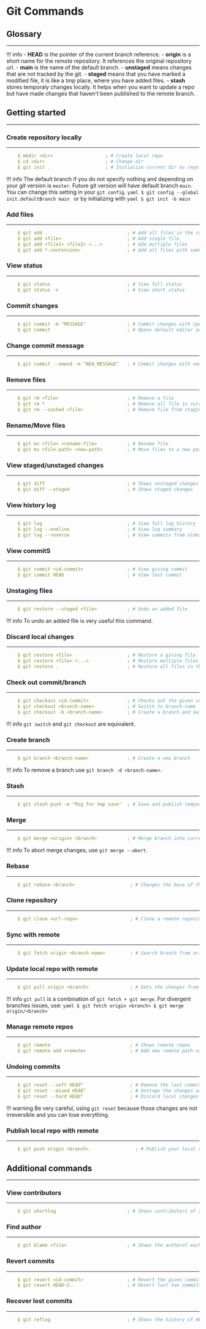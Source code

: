 # Git Commands 

## Glossary
***

!!! info
    - **HEAD** is the pointer of the current branch reference.
    - **origin** is a short name for the remote repository. It references the original repository url.
    - **main** is the name of the default branch.
    - **unstaged** means changes that are not tracked by the git.
    - **staged** means that you have marked a modified file, it is like a tmp place, where you have added files.
    - **stash** stores temporaly changes locally. It helps when you want to update a repo but have made changes that haven't been published to the remote branch.


## Getting started
***

### Create repository locally
---

```yaml
    $ mkdir <dir>                   ; # Create local repo
    $ cd <dir>                      ; # Change dir
    $ git init .                    ; # Initialize current dir as repo with default branch
```

!!! info
    The default branch if you do not specify nothing and depending on your git version is `master`. Future git version will have default branch `main`. You can change this setting in your `git config`.
    ```yaml
        $ git config --global init.defaultBranch main
    ```
    or by initializing with
    ```yaml
        $ git init -b main
    ```

### Add files
---

```yaml
    $ git add .                             ; # Add all files in the current directory
    $ git add <file>                        ; # Add single file
    $ git add <file1> <file2> <...>         ; # Add multiple files
    $ git add *.<extension>                 ; # Add all files with same pattern (extension)
```

### View status
---

```yaml
    $ git status                            ; # View full status
    $ git status -s                         ; # View short status
```

### Commit changes
---

```yaml
    $ git commit -m "MESSAGE"               ; # Commit changes with specific message
    $ git commit                            ; # Opens default editor and type a long message
```

### Change commit message
---

```yaml
    $ git commit --amend -m "NEW_MESSAGE"   ; # Commit changes with new specific message. Only for the last one
```

### Remove files
---

```yaml
    $ git rm <file>                         ; # Remove a file
    $ git rm *                              ; # Remove all file in current directory
    $ git rm --cached <file>                ; # Remove file from staging area only
```

### Rename/Move files
---

```yaml
    $ git mv <file> <rename-file>           ; # Rename file
    $ git mv <file-path> <new-path>         ; # Move files to a new path
```

### View staged/unstaged changes
---

```yaml
    $ git diff                              ; # Shows unstaged changes 
    $ git diff --staged                     ; # Shows staged changes
```

### View history log
---

```yaml
    $ git log                               ; # View full log history
    $ git log --oneline                     ; # View log summary
    $ git log --reverse                     ; # View commits from oldest to newest
```

### View commitS
---

```yaml
    $ git commit <id-commit>                ; # View giving commit
    $ git commit HEAD                       ; # View last commit
```

### Unstaging files
---

```yaml
    $ git restore --staged <file>           ; # Undo an added file
```

!!! info
    To undo an added file is very useful this command.

### Discard local changes
---

```yaml
    $ git restore <file>                    ; # Restore a giving file
    $ git restore <file> <...>              ; # Restore multiple files
    $ git restore .                         ; # Restore all files in the current path
```

### Check out commit/branch
---

```yaml
    $ git checkout <id-commit>              ; # Checks out the given commit
    $ git checkout <branch-name>            ; # Switch to branch-name
    $ git checkout -b <branch-name>         ; # Create a branch and switch to it
```
!!! info
    `git switch` and `git checkout` are equivalent.

### Create branch
---

```yaml
    $ git branch <branch-name>              ; # Create a new branch
```

!!! info
    To remove a branch use `git branch -d <branch-name>`.


### Stash
---

```yaml
    $ git stash push -m "Msg for tmp save"  ; # Save and publish temporaly saving
```

### Merge
---

```yaml
    $ git merge <origin> <branch>           ; # Merge branch into current branch
```

!!! info
    To abort merge changes, use `git merge --abort`.


### Rebase
---

```yaml
    $ git rebase <branch>                    ; # Changes the base of the current branch
```

### Clone repository
---

```yaml
    $ git clone <url-repo>                   ; # Clone a remote repository
```

### Sync with remote
---

```yaml
    $ git fetch origin <branch-name>         ; # Search branch from origin
```


### Update local repo with remote
---

```yaml
    $ git pull origin <branch>               ; # Gets the changes from remote branch into local repo
```

!!! info
    `git pull` is a combination of `git fetch + git merge`. For divergent branches issues, use:
    ```yaml
        $ git fetch origin <branch>
        $ git merge origin/<branch>
    ```

### Manage remote repos
---

```yaml
    $ git remote                             ; # Shows remote repos
    $ git remote add <remote>                ; # Add new remote path named whatever you like
```

### Undoing commits 
---

```yaml
    $ git reset --soft HEAD^                 ; # Remove the last commit, keeps changed staged
    $ git reset --mixed HEAD^                ; # Unstage the changes as well
    $ git reset --hard HEAD^                 ; # Discard local changes
```

!!! warning
    Be very careful, using `git reset` because those changes are not irreversible and you can lose everything.

### Publish local repo with remote
---

```yaml
    $ git push origin <branch>                 ; # Publish your local changes into your remote origin path
```

## Additional commands
***

### View contributors
---

```yaml
    $ git shortlog                          ; # Shows contributors of a repo
```

### Find author
---

```yaml
    $ git blame <file>                      ; # Shows the authorof each line in file
```

### Revert commits
---

```yaml
    $ git revert <id-commit>                ; # Revert the given commit
    $ git revert HEAD~2..                   ; # Revert last two commits
```

### Recover lost commits
---

```yaml
    $ git reflog                            ; # Shows the history of HEAD
```
